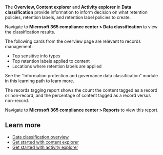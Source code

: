 The **Overview, Content explorer** and **Activity explorer** in **Data classification** provide information to inform decision on what retention policies, retention labels, and retention label policies to create. 

Navigate to **Microsoft 365 compliance center > Data classification** to view the classification results.

The following cards from the overview page are relevant to records management:
- Top sensitive info types
- Top retention labels applied to content
- Locations where retention labels are applied

See the “Information protection and governance data classification” module in this learning path to learn more.

The records tagging report shows the count the content tagged as a record or non-record, and the percentage of content tagged as a record versus non-record.

Navigate to **Microsoft 365 compliance center > Reports** to view this report.

## Learn more
- [Data classification overview](https://docs.microsoft.com/microsoft-365/compliance/data-classification-overview?azure-portal=true)
- [Get started with content explorer](https://docs.microsoft.com/microsoft-365/compliance/data-classification-content-explorer?azure-portal=true)
- [Get started with activity explorer](https://docs.microsoft.com/microsoft-365/compliance/data-classification-activity-explorer?azure-portal=true)
